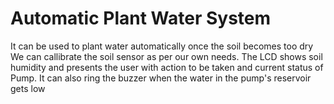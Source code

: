 # Automatic Plant Water System
 It can be used to plant water automatically once the soil becomes too dry
We can callibrate the soil sensor as per our own needs.
The LCD shows soil humidity and presents the user with action to be taken and current status of Pump.
It can also ring the buzzer when the water in the pump's reservoir gets low
